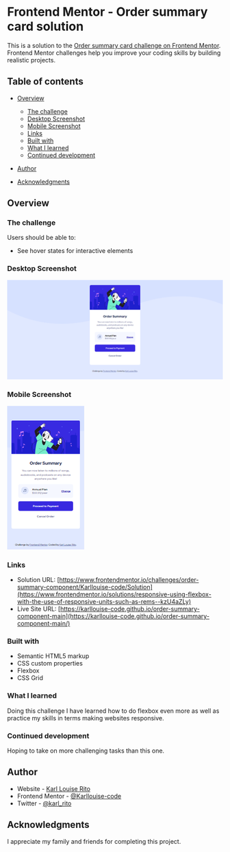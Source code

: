 # Frontend Mentor - Order summary card solution

This is a solution to the
[Order summary card challenge on Frontend Mentor](https://www.frontendmentor.io/challenges/order-summary-component-QlPmajDUj).
Frontend Mentor challenges help you improve your coding skills by building
realistic projects.

## Table of contents

- [Overview](#overview)

  - [The challenge](#the-challenge)
  - [Desktop Screenshot](#desktop-screenshot)
  - [Mobile Screenshot](#mobile-screenshot)
  - [Links](#links)
  - [Built with](#built-with)
  - [What I learned](#what-i-learned)
  - [Continued development](#continued-development)

- [Author](#author)
- [Acknowledgments](#acknowledgments)

## Overview

### The challenge

Users should be able to:

- See hover states for interactive elements

### Desktop Screenshot

![](https://github.com/Karllouise-code/order-summary-component-main/blob/main/images/desktop-screenshot.png)

### Mobile Screenshot

![](https://github.com/Karllouise-code/order-summary-component-main/blob/main/images/mobile-screenshot.png)

### Links

- Solution URL:
  [https://www.frontendmentor.io/challenges/order-summary-component/Karllouise-code/Solution](https://www.frontendmentor.io/solutions/responsive-using-flexbox-with-the-use-of-responsive-units-such-as-rems--kzU4aZLy)
- Live Site URL:
  [https://karllouise-code.github.io/order-summary-component-main](https://karllouise-code.github.io/order-summary-component-main/)

### Built with

- Semantic HTML5 markup
- CSS custom properties
- Flexbox
- CSS Grid

### What I learned

Doing this challenge I have learned how to do flexbox even more as well as
practice my skills in terms making websites responsive.

### Continued development

Hoping to take on more challenging tasks than this one.

## Author

- Website - [Karl Louise Rito](https://karllouise-code.github.io/portfolio/)
- Frontend Mentor -
  [@Karllouise-code](https://www.frontendmentor.io/profile/Karllouise-code)
- Twitter - [@karl_rito](https://www.twitter.com/karl_rito)

## Acknowledgments

I appreciate my family and friends for completing this project.
